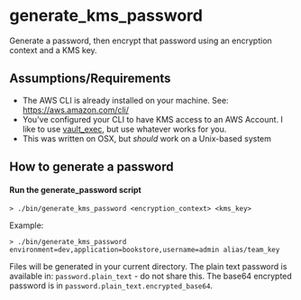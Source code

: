 generate_kms_password
=====================

Generate a password, then encrypt that password using an encryption context and a KMS key.

## Assumptions/Requirements

* The AWS CLI is already installed on your machine.  See: https://aws.amazon.com/cli/
* You've configured your CLI to have KMS access to an AWS Account.  I like to use [vault_exec](https://github.com/kmanning/vault_exec), but use whatever works for you.
* This was written on OSX, but *should* work on a Unix-based system

## How to generate a password

#### Run the generate_password script

```
> ./bin/generate_kms_password <encryption_context> <kms_key>
```

Example:

```
> ./bin/generate_kms_password environment=dev,application=bookstore,username=admin alias/team_key
```

Files will be generated in your current directory.  The plain text password is available in: `password.plain_text` - do not share this.  The base64 encrypted password is in `password.plain_text.encrypted_base64`.
